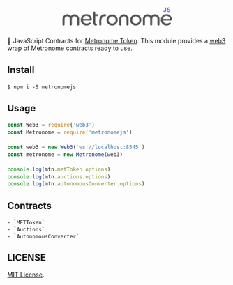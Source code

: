 <h1 align="center">
  <img src="./logo.png" alt="MetronomeJS" width="50%">
</h1>

🔌 JavaScript Contracts for [Metronome Token](http://metronome.io). This module provides a [web3](https://github.com/ethereum/web3.js) wrap of Metronome contracts ready to use.

## Install
```batch
$ npm i -S metronomejs
```

## Usage
```js
const Web3 = require('web3')
const Metronome = require('metronomejs')

const web3 = new Web3('ws://localhost:8545')
const metronome = new Metronome(web3)

console.log(mtn.metToken.options)
console.log(mtn.auctions.options)
console.log(mtn.autonomousConverter.options)
```

## Contracts

    - `METToken`
    - `Auctions`
    - `AutonomousConverter`

## LICENSE

[MIT License](https://github.com/MetronomeToken/metronome-api/blob/develop/LICENSE).